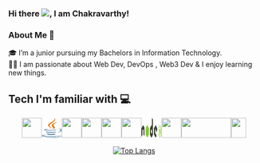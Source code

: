 ### Hi there <img src="https://raw.githubusercontent.com/MartinHeinz/MartinHeinz/master/wave.gif" width="30px">, I am Chakravarthy!


### About Me 🚀
🎓 I’m a junior pursuing my Bachelors in Information Technology. </br>
👨‍💻  I am passionate about  Web Dev, DevOps , Web3 Dev & I enjoy learning new things. </br>

<!-- - 💞️ I’m looking to collaborate on Anything that related to Java and AD -->



<!-- ![trophy](https://github-profile-trophy.vercel.app/?username=ryo-ma) -->
## Tech I'm familiar with 💻

<div align="center">
<img width="40" height="40"
src="https://raw.githubusercontent.com/gilbarbara/logos/master/logos/android-icon.svg"/><img width="40" height="40" src="https://raw.githubusercontent.com/gilbarbara/logos/master/logos/java.svg" /><img width="40" height="40" src="https://raw.githubusercontent.com/gilbarbara/logos/master/logos/kotlin.svg"/><img width="40" height="40"
src="https://raw.githubusercontent.com/gilbarbara/logos/master/logos/git-icon.svg"/><img width="40" height="40"
src="https://raw.githubusercontent.com/gilbarbara/logos/master/logos/javascript.svg"/><img width="40" height="40"
src="https://raw.githubusercontent.com/gilbarbara/logos/master/logos/react.svg"/><img width="40" height="40"
src="https://raw.githubusercontent.com/gilbarbara/logos/master/logos/nodejs.svg"/><img width="40" height="40"
src="https://raw.githubusercontent.com/gilbarbara/logos/master/logos/python.svg"/><img width="100" height="40"
src="https://raw.githubusercontent.com/gilbarbara/logos/master/logos/docker.svg"/><img width="30" height="40"
src="https://raw.githubusercontent.com/gilbarbara/logos/master/logos/ethereum.svg"/>    

                                                                                         
                                                                                         


<!---
Chakravarthy7102/Chakravarthy7102 is a ✨ special ✨ repository because its `README.md` (this file) appears on your GitHub profile.
You can click the Preview link to take a look at your changes.
--->
[![Top Langs](https://github-readme-stats.vercel.app/api/top-langs/?username=Chakravarthy7102&langs_count=6&layout=compact&hide=css)](https://github.com/anuraghazra/github-readme-stats)


